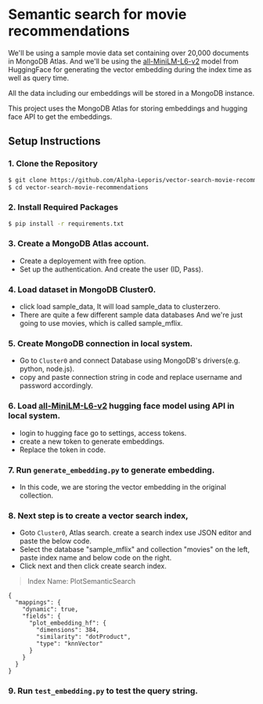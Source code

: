 
# Semantic search for movie recommendations

We'll be using a sample movie data set containing over 20,000 documents in MongoDB Atlas. And we'll be using the [all-MiniLM-L6-v2](https://huggingface.co/sentence-transformers/all-MiniLM-L6-v2) model from HuggingFace for generating the vector embedding during the index time as well as query time.

All the data including our embeddings will be stored in a MongoDB instance.

This project uses the MongoDB Atlas for storing embeddings and hugging face API to get the embeddings.

## Setup Instructions
### 1. Clone the Repository
```bash
$ git clone https://github.com/Alpha-Leporis/vector-search-movie-recommendations.git
$ cd vector-search-movie-recommendations
```

### 2. Install Required Packages
```bash
$ pip install -r requirements.txt
```

### 3. Create a MongoDB Atlas account.
  * Create a deployement with free option.
  * Set up the authentication. And create the user (ID, Pass).

### 4. Load dataset in MongoDB Cluster0.
  * click load sample_data, It will load sample_data to clusterzero.
  * There are quite a few different sample data databases And we're just going to use movies, which is called sample_mflix.

### 5. Create MongoDB connection in local system.
  * Go to `Cluster0` and connect Database using MongoDB's drivers(e.g. python, node.js).
  * copy and paste connection string in code and replace username and password accordingly.

### 6. Load [all-MiniLM-L6-v2](https://huggingface.co/sentence-transformers/all-MiniLM-L6-v2) hugging face model using API in local system.
  * login to hugging face go to settings, access tokens.
  * create a new token to generate embeddings.
  * Replace the token in code.

### 7. Run `generate_embedding.py` to generate embedding.
  * In this code, we are storing the vector embedding in the original collection.

### 8. Next step is to create a vector search index,
  * Goto `Cluster0`, Atlas search. create a search index use JSON editor and paste the below code.
  * Select the database "sample_mflix" and collection "movies" on the left, paste index name and below code on the right. 
  * Click next and then click create search index.

> Index Name: PlotSemanticSearch

```
{
  "mappings": {
    "dynamic": true,
    "fields": {
      "plot_embedding_hf": {
        "dimensions": 384,
        "similarity": "dotProduct",
        "type": "knnVector"
      }
    }
  }
}
```

### 9. Run `test_embedding.py` to test the query string.